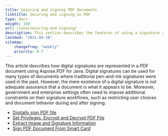 ```yaml
---
title: Securing and signing PDF documents 
linktitle: Securing and signing in PDF
type: docs
weight: 150
url: /java/securing-and-signing/
description: This section describes the features of using a signature and securing your PDF document.
lastmod: "2021-04-28"
sitemap:
    changefreq: "weekly"
    priority: 0.7
---
```


This article describes how digital signatures are represented in a PDF document using Aspose.PDF for Java.
Digital signatures can be used for many types of documents where traditional pen-and-ink signatures
were used in the past. However, the mere existence of a digital signature is not adequate assurance that
a document is what it appears to be. Moreover, government and enterprise settings often need to
impose additional constraints on their signature workflows, such as restricting user choices and
document behavior during and after signing.

- [Digitally sign PDF file](/pdf/java/digitally-sign-pdf-file/)
- [Set Privileges, Encrypt and Decrypt PDF File](/pdf/java/set-privileges-encrypt-and-decrypt-pdf-file/)
- [Extract Image and Signature Information](/pdf/java/extract-image-and-signature-information/)
- [Sign PDF Document From Smart Card](/pdf/java/sign-pdf-document-from-smart-card/)
